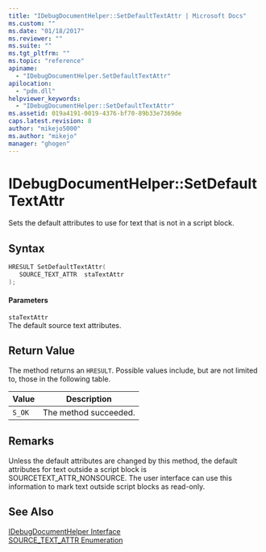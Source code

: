 ```yaml
---
title: "IDebugDocumentHelper::SetDefaultTextAttr | Microsoft Docs"
ms.custom: ""
ms.date: "01/18/2017"
ms.reviewer: ""
ms.suite: ""
ms.tgt_pltfrm: ""
ms.topic: "reference"
apiname: 
  - "IDebugDocumentHelper.SetDefaultTextAttr"
apilocation: 
  - "pdm.dll"
helpviewer_keywords: 
  - "IDebugDocumentHelper::SetDefaultTextAttr"
ms.assetid: 019a4191-0019-4376-bf70-89b33e7369de
caps.latest.revision: 8
author: "mikejo5000"
ms.author: "mikejo"
manager: "ghogen"
---
```

# IDebugDocumentHelper::SetDefaultTextAttr
Sets the default attributes to use for text that is not in a script block.  
  
## Syntax  
  
```cpp
HRESULT SetDefaultTextAttr(  
   SOURCE_TEXT_ATTR  staTextAttr  
);  
```  
  
#### Parameters  
 `staTextAttr`  
 The default source text attributes.  
  
## Return Value  
 The method returns an `HRESULT`. Possible values include, but are not limited to, those in the following table.  
  
|Value|Description|  
|-----------|-----------------|  
|`S_OK`|The method succeeded.|  
  
## Remarks  
 Unless the default attributes are changed by this method, the default attributes for text outside a script block is SOURCETEXT_ATTR_NONSOURCE. The user interface can use this information to mark text outside script blocks as read-only.  
  
## See Also  
 [IDebugDocumentHelper Interface](../../winscript/reference/idebugdocumenthelper-interface.md)   
 [SOURCE_TEXT_ATTR Enumeration](../../winscript/reference/source-text-attr-enumeration.md)